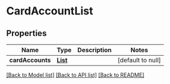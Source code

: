 # CardAccountList
## Properties

Name | Type | Description | Notes
------------ | ------------- | ------------- | -------------
**cardAccounts** | [**List**](cardAccountDetails.md) |  | [default to null]

[[Back to Model list]](../README.md#documentation-for-models) [[Back to API list]](../README.md#documentation-for-api-endpoints) [[Back to README]](../README.md)


